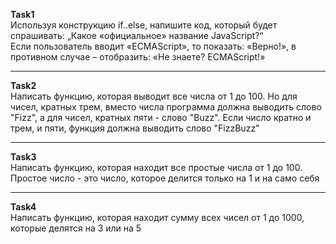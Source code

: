 <b>Task1</b><br>
Используя конструкцию if..else, напишите код, который будет спрашивать: „Какое «официальное» название JavaScript?“<br>
Если пользователь вводит «ECMAScript», то показать: «Верно!», в противном случае – отобразить: «Не знаете? ECMAScript!»

<hr>

<b>Task2</b><br>
Написать функцию, которая выводит все числа от 1 до 100. Но для чисел, кратных трем, вместо числа программа должна выводить слово "Fizz", а для чисел, кратных пяти - слово "Buzz". Если число кратно и трем, и пяти, функция должна выводить слово "FizzBuzz"
 
 <hr>
 
<b>Task3</b><br>
Написать функцию, которая находит все простые числа от 1 до 100. Простое число - это число, которое делится только на 1 и на само себя

<hr>

<b>Task4</b><br>
Написать функцию, которая находит сумму всех чисел от 1 до 1000, которые делятся на 3 или на 5
